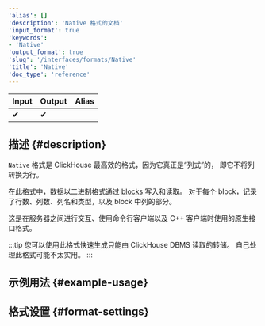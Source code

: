 ```yaml
---
'alias': []
'description': 'Native 格式的文档'
'input_format': true
'keywords':
- 'Native'
'output_format': true
'slug': '/interfaces/formats/Native'
'title': 'Native'
'doc_type': 'reference'
---
```


| Input | Output | Alias |
|-------|--------|-------|
| ✔     | ✔      |       |

## 描述 {#description}

`Native` 格式是 ClickHouse 最高效的格式，因为它真正是“列式”的， 
即它不将列转换为行。

在此格式中，数据以二进制格式通过 [blocks](/development/architecture#block) 写入和读取。 
对于每个 block，记录了行数、列数、列名和类型，以及 block 中列的部分。 

这是在服务器之间进行交互、使用命令行客户端以及 C++ 客户端时使用的原生接口格式。

:::tip
您可以使用此格式快速生成只能由 ClickHouse DBMS 读取的转储。 
自己处理此格式可能不太实用。
:::

## 示例用法 {#example-usage}

## 格式设置 {#format-settings}
